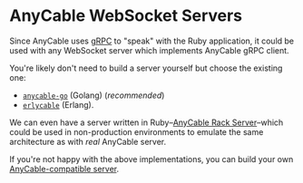 # AnyCable WebSocket Servers

Since AnyCable uses [gRPC](https://grpc.io) to "speak" with the Ruby application,
it could be used with any WebSocket server which implements AnyCable gRPC client.

You're likely don't need to build a server yourself but choose the existing one:
- [`anycable-go`](go_getting_started.md) (Golang) (_recommended_)
- [`erlycable`](https://github.com/anycable/erlycable) (Erlang).

We can even have a server written in Ruby–[AnyCable Rack Server](https://github.com/anycable/anycable-rack-server)–which could be used in non-production environments to emulate the same architecture as with _real_ AnyCable server.

If you're not happy with the above implementations, you can build your own [AnyCable-compatible server](how_to_anycable_server.md).
